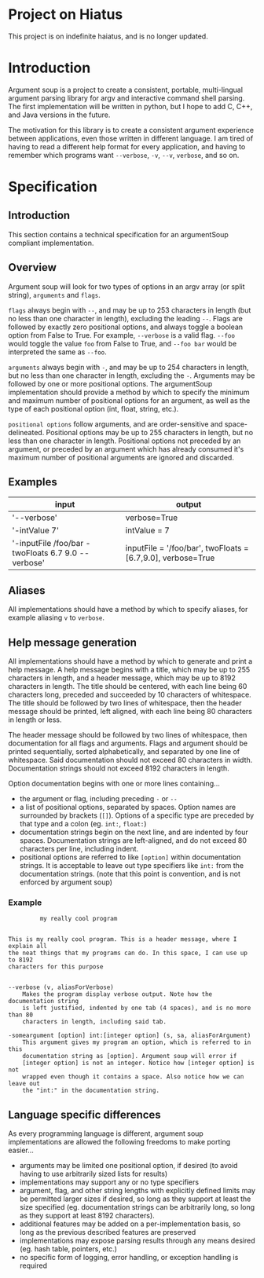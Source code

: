 # Project on Hiatus
This project is on indefinite haiatus, and is no longer updated.  

# Introduction
Argument soup is a project to create a consistent, portable, multi-lingual argument parsing library for argv and interactive command shell parsing. The first implementation will be written in python, but I hope to add C, C++, and Java versions in the future. 

The motivation for this library is to create a consistent argument experience between applications, even those written in different language. I am tired of having to read a different help format for every application, and having to remember which programs want `--verbose`, `-v`, `--v`, `verbose`, and so on. 

# Specification
## Introduction
This section contains a technical specification for an argumentSoup compliant implementation. 

## Overview 
Argument soup will look for two types of options in an argv array (or split string), `arguments` and `flags`.

`flags` always begin with `--`, and may be up to 253 characters in length (but no less than one character in length), excluding the leading `--`. Flags are followed by exactly zero positional options, and always toggle a boolean option from False to True. For example, `--verbose` is a valid flag. `--foo` would toggle the value `foo` from False to True, and `--foo bar` would be interpreted the same as `--foo`. 

`arguments` always begin with `-`, and may be up to 254 characters in length, but no less than one character in length, excluding the `-`. Arguments may be followed by one or more positional options. The argumentSoup implementation should provide a method by which to specify the minimum and maximum number of positional options for an argument, as well as the type of each positional option (int, float, string, etc.). 

`positional options` follow arguments, and are order-sensitive and space-delineated. Positional options may be up to 255 characters in length, but no less than one character in length. Positional options not preceded by an argument, or preceded by an argument which has already consumed it's maximum number of positional arguments are ignored and discarded. 

## Examples 

|input|output|
|-----|------|
| '--verbose' | verbose=True | 
| '-intValue 7' | intValue = 7 | 
| '-inputFile /foo/bar -twoFloats 6.7 9.0 --verbose' | inputFile = '/foo/bar', twoFloats = [6.7,9.0], verbose=True| 

## Aliases 
All implementations should have a method by which to specify aliases, for example aliasing `v` to `verbose`. 

## Help message generation 
All implementations should have a method by which to generate and print a help message. A help message begins with a title, which may be up to 255 characters in length, and a header message, which may be up to 8192 characters in length. The title should be centered, with each line being 60 characters long, preceded and succeeded by 10 characters of whitespace. The title should be followed by two lines of whitespace, then the header message should be printed, left aligned, with each line being 80 characters in length or less. 

The header message should be followed by two lines of whitespace, then documentation for all flags and arguments. Flags and argument should be printed sequentially, sorted alphabetically, and separated by one line of whitespace. Said documentation should not exceed 80 characters in width. Documentation strings should not exceed 8192 characters in length. 

Option documentation begins with one or more lines containing...

* the argument or flag, including preceding `-` or `--`
* a list of positional options, separated by spaces. Option names are surrounded by brackets (`[]`). Options of a specific type are preceded by that type and a colon (eg. `int:`, `float:`) 
* documentation strings begin on the next line, and are indented by four spaces. Documentation strings are left-aligned, and do not exceed 80 characters per line, including indent. 
* positional options are referred to like `[option]` within documentation strings. It is acceptable to leave out type specifiers like `int:` from the documentation strings. (note that this point is convention, and is not enforced by argument soup)

### Example
```
         my really cool program


This is my really cool program. This is a header message, where I explain all
the neat things that my programs can do. In this space, I can use up to 8192
characters for this purpose 


--verbose (v, aliasForVerbose)
    Makes the program display verbose output. Note how the documentation string
    is left justified, indented by one tab (4 spaces), and is no more than 80
    characters in length, including said tab. 

-someargument [option] int:[integer option] (s, sa, aliasForArgument)
	This argument gives my program an option, which is referred to in this
	documentation string as [option]. Argument soup will error if 
	[integer option] is not an integer. Notice how [integer option] is not
	wrapped even though it contains a space. Also notice how we can leave out 
	the "int:" in the documentation string. 
```

## Language specific differences 
As every programming language is different, argument soup implementations are allowed the following freedoms to make porting easier...

* arguments may be limited one positional option, if desired (to avoid having to use arbitrarily sized lists for results) 
* implementations may support any or no type specifiers 
* argument, flag, and other string lengths with explicitly defined limits may be permitted larger sizes if desired, so long as they support at least the size specified (eg. documentation strings can be arbitrarily long, so long as they support at least 8192 characters). 
* additional features may be added on a per-implementation basis, so long as the previous described features are preserved
* implementations may expose parsing results through any means desired (eg. hash table, pointers, etc.) 
* no specific form of logging, error handling, or exception handling is required
